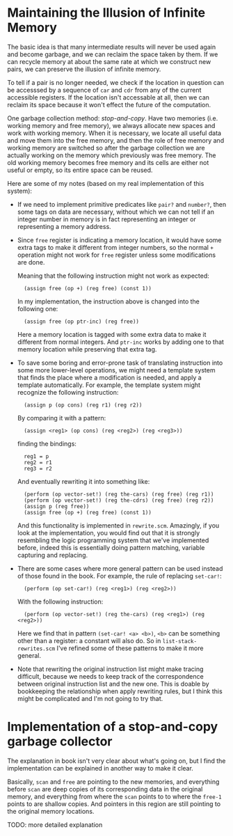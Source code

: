 # Maintaining the Illusion of Infinite Memory

The basic idea is that many intermediate results will never be used
again and become garbage, and we can reclaim the space taken by them.
If we can recycle memory at about the same rate at which we construct
new pairs, we can preserve the illusion of infinite memory.

To tell if a pair is no longer needed, we check if the location in question
can be accesssed by a sequence of `car` and `cdr` from any of the current
accessible registers. If the location isn't accessable at all, then
we can reclaim its space because it won't effect the future of the computation.

One garbage collection method: *stop-and-copy*.
Have two memories (i.e. working memory and free memory),
we always allocate new spaces and work with working memory.
When it is necessary, we locate all useful data and move them into the
free memory, and then the role of free memory and working memory are switched
so after the garbage collection we are actually working on the memory which
previously was free memory. The old working memory becomes free memory and
its cells are either not useful or empty, so its entire space can be reused.

Here are some of my notes (based on my real implementation of this system):

* If we need to implement primitive predicates like `pair?` and `number?`,
then some tags on data are necessary, without which we can not tell if an integer
number in memory is in fact representing an integer or representing a memory address.

* Since `free` register is indicating a memory location, it would have some extra
tags to make it different from integer numbers, so the normal `+` operation might
not work for `free` register unless some modifications are done.

    Meaning that the following instruction might not work as expected:

        (assign free (op +) (reg free) (const 1))

    In my implementation, the instruction above is changed into the following one:

        (assign free (op ptr-inc) (reg free))

    Here a memory location is tagged with some extra data to make it different from
    normal integers. And `ptr-inc` works by adding one to that memory location while
    preserving that extra tag.

* To save some boring and error-prone task of translating instruction into
some more lower-level operations, we might need a template system that finds
the place where a modification is needed, and apply a template automatically.
For example, the template system might recognize the following instruction:

        (assign p (op cons) (reg r1) (reg r2))

    By comparing it with a pattern:

        (assign <reg1> (op cons) (reg <reg2>) (reg <reg3>))

    finding the bindings:

        reg1 = p
        reg2 = r1
        reg3 = r2

    And eventually rewriting it into something like:

        (perform (op vector-set!) (reg the-cars) (reg free) (reg r1))
        (perform (op vector-set!) (reg the-cdrs) (reg free) (reg r2))
        (assign p (reg free))
        (assign free (op +) (reg free) (const 1))

    And this functionality is implemented in `rewrite.scm`.
    Amazingly, if you look at the implementation, you would find out
    that it is strongly resembling the logic programming system that we've implemented before,
    indeed this is essentially doing pattern matching, variable capturing and replacing.

* There are some cases where more general pattern can be used instead of those
found in the book. For example, the rule of replacing `set-car!`:

        (perform (op set-car!) (reg <reg1>) (reg <reg2>))

    With the following instruction:

        (perform (op vector-set!) (reg the-cars) (reg <reg1>) (reg <reg2>))

    Here we find that in pattern `(set-car! <a> <b>)`, `<b>` can be something other than
    a register: a constant will also do.
    So in `list-stack-rewrites.scm` I've refined some of these patterns to make it
    more general.

* Note that rewriting the original instruction list
might make tracing difficult,
because we needs to keep track of the correspondence
between original instruction list and the new one.
This is doable by bookkeeping the relationship when apply rewriting rules,
but I think this might be complicated and I'm not going to try that.

# Implementation of a stop-and-copy garbage collector

The explanation in book isn't very clear about what's going on,
but I find the implementation can be explained in another way to make it clear.

Basically, `scan` and `free` are pointing to the new memories,
and everything before `scan` are deep copies of its corresponding data in
the original memory, and everything from where the `scan` points to
to where the `free-1` points to are shallow copies. And pointers in
this region are still pointing to the original memory locations.

TODO: more detailed explanation
